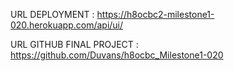URL DEPLOYMENT : https://h8ocbc2-milestone1-020.herokuapp.com/api/ui/ <br>

URL GITHUB FINAL PROJECT : https://github.com/Duvans/h8ocbc_Milestone1-020
